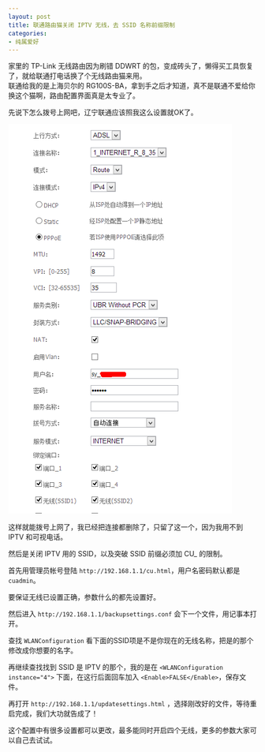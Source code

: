 ```yaml
---
layout: post
title: 联通路由猫关闭 IPTV 无线，去 SSID 名称前缀限制
categories:
- 纯属爱好
---
```


家里的 TP-Link 无线路由因为刷错 DDWRT 的包，变成砖头了，懒得买工具恢复了，就给联通打电话换了个无线路由猫来用。  
联通给我的是上海贝尔的 RG100S-BA，拿到手之后才知道，真不是联通不爱给你换这个猫啊，路由配置界面真是太专业了。

先说下怎么拨号上网吧，辽宁联通应该照我这么设置就OK了。

[![点击查看原图](/uploadfile/201211/3399c0a1723d2071646e6d8bd1bdd4b920121107131409.png)](/uploadfile/201211/3399c0a1723d2071646e6d8bd1bdd4b920121107131409.png)

这样就能拨号上网了，我已经把连接都删除了，只留了这一个，因为我用不到 IPTV 和可视电话。

然后是关闭 IPTV 用的 SSID，以及突破 SSID 前缀必须加 CU_ 的限制。

首先用管理员帐号登陆 `http://192.168.1.1/cu.html`，用户名密码默认都是 `cuadmin`。

要保证无线已设置正确，参数什么的都先设置好。

然后进入 `http://192.168.1.1/backupsettings.conf` 会下一个文件，用记事本打开。

查找 `WLANConfiguration` 看下面的SSID项是不是你现在的无线名称，把是的那个修改成你想要的名字。

再继续查找找到 SSID 是 IPTV 的那个，我的是在 `<WLANConfiguration instance="4">` 下面，在这行后面回车加入 `<Enable>FALSE</Enable>`，保存文件。

再打开 `http://192.168.1.1/updatesettings.html` ，选择刚改好的文件，等待重启完成，我们大功就告成了！

这个配置中有很多设置都可以更改，最多能同时开启四个无线，更多的参数大家可以自己去试试。